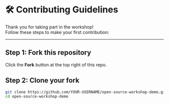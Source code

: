 # 🛠 Contributing Guidelines

Thank you for taking part in the workshop!  
Follow these steps to make your first contribution:

---

## Step 1: Fork this repository
Click the **Fork** button at the top right of this repo.

## Step 2: Clone your fork
```bash
git clone https://github.com/YOUR-USERNAME/open-source-workshop-demo.git
cd open-source-workshop-demo
